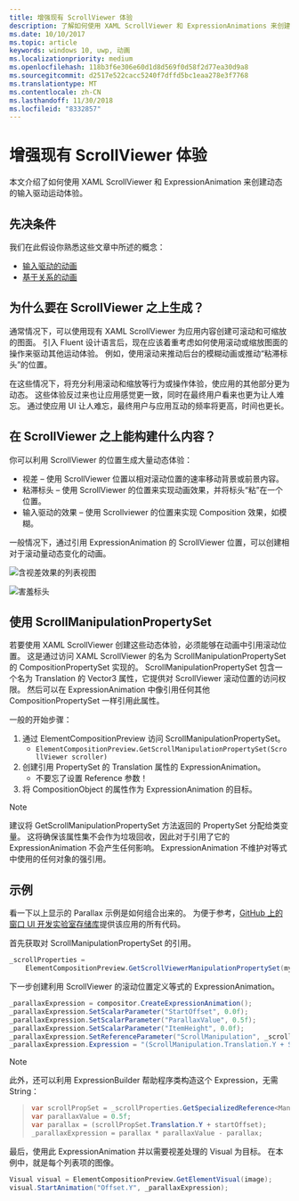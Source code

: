 ```yaml
---
title: 增强现有 ScrollViewer 体验
description: 了解如何使用 XAML ScrollViewer 和 ExpressionAnimations 来创建动态的输入驱动运动体验。
ms.date: 10/10/2017
ms.topic: article
keywords: windows 10, uwp, 动画
ms.localizationpriority: medium
ms.openlocfilehash: 118b3f6e306e60d1d8d569f0d58f2d77ea30d9a8
ms.sourcegitcommit: d2517e522cacc5240f7dffd5bc1eaa278e3f7768
ms.translationtype: MT
ms.contentlocale: zh-CN
ms.lasthandoff: 11/30/2018
ms.locfileid: "8332857"
---
```

# <a name="enhance-existing-scrollviewer-experiences"></a>增强现有 ScrollViewer 体验

本文介绍了如何使用 XAML ScrollViewer 和 ExpressionAnimation 来创建动态的输入驱动运动体验。

## <a name="prerequisites"></a>先决条件

我们在此假设你熟悉这些文章中所述的概念：

- [输入驱动的动画](input-driven-animations.md)
- [基于关系的动画](relation-animations.md)

## <a name="why-build-on-top-of-scrollviewer"></a>为什么要在 ScrollViewer 之上生成？

通常情况下，可以使用现有 XAML ScrollViewer 为应用内容创建可滚动和可缩放的图面。 引入 Fluent 设计语言后，现在应该着重考虑如何使用滚动或缩放图面的操作来驱动其他运动体验。 例如，使用滚动来推动后台的模糊动画或推动“粘滞标头”的位置。

在这些情况下，将充分利用滚动和缩放等行为或操作体验，使应用的其他部分更为动态。 这些体验反过来也让应用感觉更一致，同时在最终用户看来也更为让人难忘。 通过使应用 UI 让人难忘，最终用户与应用互动的频率将更高，时间也更长。

## <a name="what-can-you-build-on-top-of-scrollviewer"></a>在 ScrollViewer 之上能构建什么内容？

你可以利用 ScrollViewer 的位置生成大量动态体验：

- 视差 – 使用 ScrollViewer 位置以相对滚动位置的速率移动背景或前景内容。
- 粘滞标头 – 使用 ScrollViewer 的位置来实现动画效果，并将标头“粘”在一个位置。
- 输入驱动的效果 – 使用 Scrollviewer 的位置来实现 Composition 效果，如模糊。

一般情况下，通过引用 ExpressionAnimation 的 ScrollViewer 位置，可以创建相对于滚动量动态变化的动画。

![含视差效果的列表视图](images/animation/parallax.gif)

![害羞标头](images/animation/shy-header.gif)

## <a name="using-scrollmanipulationpropertyset"></a>使用 ScrollManipulationPropertySet

若要使用 XAML ScrollViewer 创建这些动态体验，必须能够在动画中引用滚动位置。 这是通过访问 XAML ScrollViewer 的名为 ScrollManipulationPropertySet 的 CompositionPropertySet 实现的。
ScrollManipulationPropertySet 包含一个名为 Translation 的 Vector3 属性，它提供对 ScrollViewer 滚动位置的访问权限。 然后可以在 ExpressionAnimation 中像引用任何其他 CompositionPropertySet 一样引用此属性。

一般的开始步骤：

1. 通过 ElementCompositionPreview 访问 ScrollManipulationPropertySet。
    - `ElementCompositionPreview.GetScrollManipulationPropertySet(ScrollViewer scroller)`
1. 创建引用 PropertySet 的 Translation 属性的 ExpressionAnimation。
    - 不要忘了设置 Reference 参数！
1. 将 CompositionObject 的属性作为 ExpressionAnimation 的目标。

> [!NOTE]
> 建议将 GetScrollManipulationPropertySet 方法返回的 PropertySet 分配给类变量。 这将确保该属性集不会作为垃圾回收，因此对于引用了它的 ExpressionAnimation 不会产生任何影响。 ExpressionAnimation 不维护对等式中使用的任何对象的强引用。

## <a name="example"></a>示例

看一下以上显示的 Parallax 示例是如何组合出来的。 为便于参考，[GitHub 上的窗口 UI 开发实验室存储库](https://github.com/Microsoft/WindowsUIDevLabs)提供该应用的所有代码。

首先获取对 ScrollManipulationPropertySet 的引用。

```csharp
_scrollProperties =
    ElementCompositionPreview.GetScrollViewerManipulationPropertySet(myScrollViewer);
```

下一步创建利用 ScrollViewer 的滚动位置定义等式的 ExpressionAnimation。

```csharp
_parallaxExpression = compositor.CreateExpressionAnimation();
_parallaxExpression.SetScalarParameter("StartOffset", 0.0f);
_parallaxExpression.SetScalarParameter("ParallaxValue", 0.5f);
_parallaxExpression.SetScalarParameter("ItemHeight", 0.0f);
_parallaxExpression.SetReferenceParameter("ScrollManipulation", _scrollProperties);
_parallaxExpression.Expression = "(ScrollManipulation.Translation.Y + StartOffset - (0.5 * ItemHeight)) * ParallaxValue - (ScrollManipulation.Translation.Y + StartOffset - (0.5 * ItemHeight))";
```

> [!NOTE]
> 此外，还可以利用 ExpressionBuilder 帮助程序类构造这个 Expression，无需 String：

> ```csharp
> var scrollPropSet = _scrollProperties.GetSpecializedReference<ManipulationPropertySetReferenceNode>();
> var parallaxValue = 0.5f;
> var parallax = (scrollPropSet.Translation.Y + startOffset);
> _parallaxExpression = parallax * parallaxValue - parallax;
> ```

最后，使用此 ExpressionAnimation 并以需要视差处理的 Visual 为目标。 在本例中，就是每个列表项的图像。

```csharp
Visual visual = ElementCompositionPreview.GetElementVisual(image);
visual.StartAnimation("Offset.Y", _parallaxExpression);
```